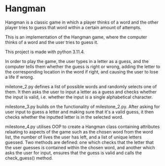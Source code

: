 # Hangman
Hangman is a classic game in which a player thinks of a word and the other player tries to guess that word within a certain amount of attempts.

This is an implementation of the Hangman game, where the computer thinks of a word and the user tries to guess it.

This project is made with python 3.11.4.

In order to play the game, the user types in a letter as a guess, and the computer tells them whether the guess is right or wrong, adding the letter to the corresponding location in the word if right, and causing the user to lose a life if wrong.

miletone_2.py defines a list of possible words and randomly selects one of them. It then asks the user to input a letter as a guess and checks whether the input is valid, i.e. whether the input is a single alphabetical character.

milestone_3.py builds on the functionality of milestone_2.py. After asking for user input to guess a letter and making sure that it's a valid guess, it then checks whether the inputted letter is in the selected word.

milestone_4.py utilises OOP to create a Hangman class containing attributes relaating to aspects of the game such as the chosen word from the word list, the number of lives the user has left, and a list of unique letters guessed. Two methods are defined: one which checks that the letter that the user guesses is contained within the chosen word, and another which asks the user for input, ensures that the guess is valid and calls the check_guess() method.